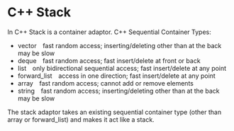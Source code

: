 # C++ Stack
In C++ Stack is a container adaptor. C++ Sequential Container Types:
<ul>
  <li>vector&emsp;fast random access; inserting/deleting other than at the back may be slow</li>
  <li>deque&emsp;fast random access; fast insert/delete at front or back</li>
  <li>list&emsp;only bidirectional sequential access; fast insert/delete at any point</li>
  <li>forward_list&emsp;access in one direction; fast insert/delete at any point</li>
  <li>array&emsp;fast random access; cannot add or remove elements</li>
  <li>string&emsp;fast random access; inserting/deleting other than at the back may be slow</li>
</ul>
The stack adaptor takes an existing sequential container type (other than array or forward_list) and makes it act like a stack.
